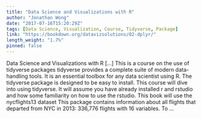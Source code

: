 ```yaml
---
title: "Data Science and Visualizations with R"
author: "Jonathan Wong"
date: "2017-07-16T15:20:29Z"
tags: [Data Science, Visualization, Course, Tidyverse, Package]
link: "https://bookdown.org/datavizsolutions/02-dplyr/"
length_weight: "1.7%"
pinned: false
---
```


Data Science and Visualizations with R [...] This is a course on the use of tidyverse packages tidyverse provides a complete suite of modern data-handling tools. It is an essential toolbox for any data scientist using R. The tidyverse package is designed to be easy to install. This course will dive into using tidyverse. It will assume you have already installed r and rstudio and how some familiarity on how to use the rstudio. This book will use the nycflights13 dataset This package contains information about all flights that departed from NYC in 2013: 336,776 flights with 16 variables. To ...
